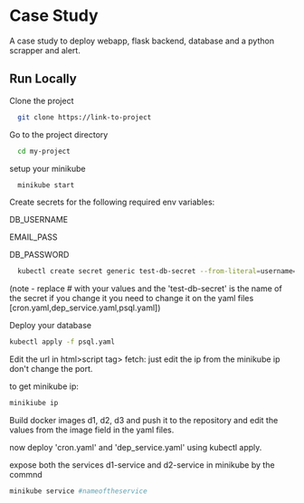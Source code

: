 
# Case Study

A case study to deploy webapp, flask backend, database and a python scrapper and alert.





## Run Locally

Clone the project

```bash
  git clone https://link-to-project
```

Go to the project directory

```bash
  cd my-project
```

setup your minikube

```bash
  minikube start
```

Create secrets for the following required env variables:

DB_USERNAME 

EMAIL_PASS

DB_PASSWORD

```bash
  kubectl create secret generic test-db-secret --from-literal=username=# --from-literal=password=# --from-literal=email=#
```
(note - replace # with your values and the 'test-db-secret' is the name of the secret if you change it you need to change it on the yaml files [cron.yaml,dep_service.yaml,psql.yaml])

Deploy your database 

```bash
kubectl apply -f psql.yaml
```
Edit the url in html>script tag> fetch:
just edit the ip from the minikube ip don't change the port.

to get minikube ip:

```bash
minikiube ip
```

Build docker images d1, d2, d3 and push it to the repository and edit the values from the image field in the yaml files.

now deploy 'cron.yaml' and 'dep_service.yaml' using kubectl apply.

expose both the services d1-service and d2-service in minikube by the commnd

```bash
minikube service #nameoftheservice
```

